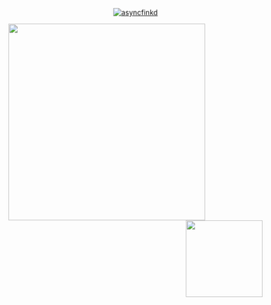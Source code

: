 
<p align="center"> <a href="https://github.com/ryo-ma/github-profile-trophy"><img src="https://github-profile-trophy.vercel.app/?username=ErenDub&theme=onedark&margin-w=15&margin-h=15&column=7" alt="asyncfinkd" /></a> </p>

<div >
<img src="https://github-readme-stats.vercel.app/api?username=ErenDub&show_icons=true&theme=tokyonight&count_private=true" align="left" width="390px"/>

<img src="https://github-readme-stats.vercel.app/api/top-langs/?username=ErenDub&layout=compact&theme=onedark&langs_count=15&theme=tokyonight" align="right" height="152px"/>
<div>
